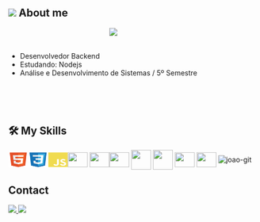 ## <picture><img src = "https://github.com/7oSkaaa/7oSkaaa/blob/main/Images/about_me.gif?raw=true" width = 50px></picture> About me

<picture> <img align="right" src="https://github.com/7oSkaaa/7oSkaaa/blob/main/Images/Right_Side.gif?raw=true" width = 300px></picture>

<br><br>
- Desenvolvedor Backend
- Estudando: Nodejs
- Análise e Desenvolvimento de Sistemas / 5º Semestre


<br><br><br>

## 🛠️ My Skills

  <img align="center"  height="30" width="40" src="https://raw.githubusercontent.com/devicons/devicon/master/icons/html5/html5-original.svg"><img align="center"  height="30" width="40" src="https://raw.githubusercontent.com/devicons/devicon/master/icons/css3/css3-original.svg"><img align="center"  height="30" width="40" src="https://raw.githubusercontent.com/devicons/devicon/master/icons/javascript/javascript-plain.svg"><img align="center" height="30" width="40" src="https://cdn.jsdelivr.net/gh/devicons/devicon/icons/typescript/typescript-original.svg" />       <img align="center"  height="30" width="40" src="https://cdn.jsdelivr.net/gh/devicons/devicon/icons/react/react-original.svg" /><img align="center"  height="30" width="40" src="https://cdn.jsdelivr.net/gh/devicons/devicon/icons/nodejs/nodejs-original.svg" />
  <img align="center" height="40" width="40" src="https://cdn.jsdelivr.net/gh/devicons/devicon@latest/icons/docker/docker-original.svg" />
  <img align="center" height="40" width="40" src="https://cdn.jsdelivr.net/gh/devicons/devicon@latest/icons/postgresql/postgresql-original.svg" />
  <img align="center"  height="30" width="40" src="https://cdn.jsdelivr.net/gh/devicons/devicon/icons/sqlite/sqlite-original.svg" />
  <img align="center"  height="30" width="40" src="https://cdn.jsdelivr.net/gh/devicons/devicon@latest/icons/prisma/prisma-original.svg" />
  <img align="center" height="30" alt="joao-git" width="40" src="https://cdn.jsdelivr.net/gh/devicons/devicon/icons/git/git-original.svg"/>
          
  
## Contact

<a href="mailto:joaoliveira.contato@hotmail.com">
<img src="https://img.shields.io/badge/-Gmail-%23333?style=for-the-badge&logo=gmail&logoColor=white" target="_blank">
</a>
<a href="https://www.linkedin.com/in/dev-joaovictor" target="_blank">
<img src="https://img.shields.io/badge/-LinkedIn-%230077B5?style=for-the-badge&logo=linkedin&logoColor=white" target="_blank">
</a>
